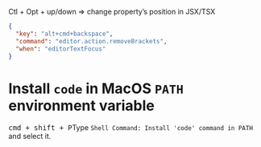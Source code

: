 Ctl + Opt + up/down => change property’s position in JSX/TSX

```json
{
  "key": "alt+cmd+backspace",
  "command": "editor.action.removeBrackets",
  "when": "editorTextFocus"
}
```
# Install `code` in MacOS `PATH` environment variable

<kbd>cmd + shift + P</kbd>Type `Shell Command: Install 'code' command in PATH` and select it.